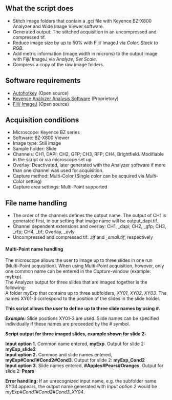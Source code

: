 ## What the script does ##

* Stitch image folders that contain a .gci file with Keyence BZ-X800 Analyzer and Wide Image Viewer software.
* Generated output: The stitched acquisition in an uncompressed and compressed tif. 
* Reduce image size by up to 50% with Fiji/ ImageJ via _Color, Stack to RGB_.
* Add metric information (image width in microns) to the output image with Fiji/ ImageJ via _Analyze, Set Scale_.
* Compress a copy of the raw image folders.

## Software requirements ##

* [Autohotkey](https://www.autohotkey.com/) (Open source) 
* [Keyence Analyzer Analysis Software](https://www.keyence.com/landing/microscope/lp_fluorescence.jsp) (Proprietory)
* [Fiji/ ImageJ](https://imagej.net/Fiji) (Open source)

## Acquisition conditions ##

* Microscope: Keyence BZ series
* Software: BZ-X800 Viewer
* Image type: Still image
* Sample holder: Slide
* Channels: CH1, DAPI; CH2, GFP; CH3, RFP; CH4, Brightfield. Modifiable in the script or via microscope set up
* Overlay: Deactivated, later generated with the Analyzer software if more than one channel was used for acquisition.
* Capture method: Multi-Color (Single color can be acquired via _Multi-Color_ setting)
* Capture area settings: Multi-Point supported


## File name handling ##

* The order of the channels defines the output name. The output of CH1 is generated first, in our setting that image name will be output_dapi.tif.
* Channel dependent extensions and overlay: CH1, \_dapi; CH2, \_gfp; CH3, \_rfp; CH4, \_bf; Overlay, \_ovly
* Uncompressed and compressed tif: _.tif_ and _\_small.tif_, respectively

#### Multi-Point name handling #### 

The microscope allows the user to image up to three slides in one run (Multi-Point acquisition).
When using Multi-Point acquisition, however, only one common name can be entered in the _Capture_-window (example: myExp).  
The Analyzer output for three slides that are imaged together is the following:  
A folder _myExp_ that contains up to three subfolders, _XY01_, _XY02_, _XY03_. The names XY01-3 correspond to the position of the slides in the slide holder.

__This script allows the user to define up to three slide names by using _#_.__  

___Example:___
Slide positions XY01-3 are used. Slide names can be specified individually if these names are preceeded by the _#_ symbol.

__Script output for three imaged slides, example shown for slide 2:__

__Input option 1.__ Common name entered, __myExp__. Output for slide 2: __myExp\_slide2__  
__Input option 2.__ Common and slide names entered, __myExp#Cond1#Cond2#Cond3__. Output for slide 2: __myExp\_Cond2__  
__Input option 3.__ Slide names entered, __#Apples#Pears#Oranges__. Output for slide 2: __Pears__  

__Error handling:__ If an unrecognized input name, e.g. the subfolder name _XY04_ appears, the output name generated with _Input option 2_ would be _myExp#Cond1#Cond2#Cond3\_XY04_.















